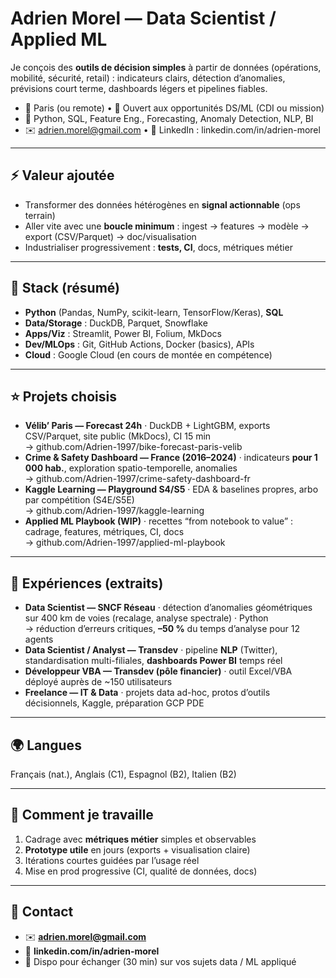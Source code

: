 # Adrien Morel — Data Scientist / Applied ML

Je conçois des **outils de décision simples** à partir de données (opérations, mobilité, sécurité, retail) : indicateurs clairs, détection d’anomalies, prévisions court terme, dashboards légers et pipelines fiables.

- 📍 Paris (ou remote) • 🔎 Ouvert aux opportunités DS/ML (CDI ou mission)
- 🧰 Python, SQL, Feature Eng., Forecasting, Anomaly Detection, NLP, BI
- ✉️ adrien.morel@gmail.com • 🔗 LinkedIn : linkedin.com/in/adrien-morel

---

## ⚡ Valeur ajoutée
- Transformer des données hétérogènes en **signal actionnable** (ops terrain)
- Aller vite avec une **boucle minimum** : ingest → features → modèle → export (CSV/Parquet) → doc/visualisation
- Industrialiser progressivement : **tests, CI**, docs, métriques métier

---

## 🧱 Stack (résumé)
- **Python** (Pandas, NumPy, scikit-learn, TensorFlow/Keras), **SQL**
- **Data/Storage** : DuckDB, Parquet, Snowflake
- **Apps/Viz** : Streamlit, Power BI, Folium, MkDocs
- **Dev/MLOps** : Git, GitHub Actions, Docker (basics), APIs
- **Cloud** : Google Cloud (en cours de montée en compétence)

---

## ⭐ Projets choisis
- **Vélib’ Paris — Forecast 24h** · DuckDB + LightGBM, exports CSV/Parquet, site public (MkDocs), CI 15 min  
  → github.com/Adrien-1997/bike-forecast-paris-velib
- **Crime & Safety Dashboard — France (2016–2024)** · indicateurs **pour 1 000 hab.**, exploration spatio-temporelle, anomalies  
  → github.com/Adrien-1997/crime-safety-dashboard-fr
- **Kaggle Learning — Playground S4/S5** · EDA & baselines propres, arbo par compétition (S4E/S5E)  
  → github.com/Adrien-1997/kaggle-learning
- **Applied ML Playbook (WIP)** · recettes “from notebook to value” : cadrage, features, métriques, CI, docs  
  → github.com/Adrien-1997/applied-ml-playbook

---

## 🧪 Expériences (extraits)
- **Data Scientist — SNCF Réseau** · détection d’anomalies géométriques sur 400 km de voies (recalage, analyse spectrale) · Python  
  → réduction d’erreurs critiques, **–50 %** du temps d’analyse pour 12 agents
- **Data Scientist / Analyst — Transdev** · pipeline **NLP** (Twitter), standardisation multi-filiales, **dashboards Power BI** temps réel
- **Développeur VBA — Transdev (pôle financier)** · outil Excel/VBA déployé auprès de ~150 utilisateurs
- **Freelance — IT & Data** · projets data ad-hoc, protos d’outils décisionnels, Kaggle, préparation GCP PDE

---

## 🌍 Langues
Français (nat.), Anglais (C1), Espagnol (B2), Italien (B2)

---

## 📝 Comment je travaille
1) Cadrage avec **métriques métier** simples et observables  
2) **Prototype utile** en jours (exports + visualisation claire)  
3) Itérations courtes guidées par l’usage réel  
4) Mise en prod progressive (CI, qualité de données, docs)

---

## 🤝 Contact
- ✉️ **adrien.morel@gmail.com**
- 🔗 **linkedin.com/in/adrien-morel**
- 💬 Dispo pour échanger (30 min) sur vos sujets data / ML appliqué
